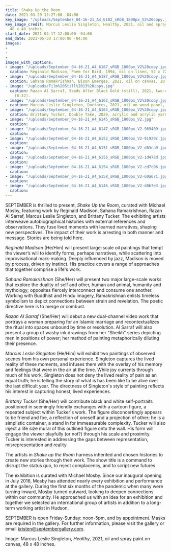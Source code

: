 ```yaml
---
title: Shake Up the Room
date: 2021-03-20 12:27:00 -04:00
key_image: "/uploads/September_04-16-21_A4_6182_sRGB_1800px_V2%20copy.jpg"
key_image_credit: Marcus Leslie Singleton, Healthy, 2021, oil and spray paint on canvas,
  48 x 48 inches.
start_date: 2021-04-17 12:00:00 -04:00
end_date: 2021-05-30 17:00:00 -04:00
images:
- 
- 
- 
images_with_captions:
- image: "/uploads/September_04-16-21_A4_6167_sRGB_1800px_V2%20copy.jpg"
  caption: Reginald Madison, Poem for Bird, 1994, oil on linen, 52 x 72 inches.
- image: "/uploads/September_04-16-21_A4_6187_sRGB_1800px_V2%20copy.jpg"
  caption: Sahana Ramakrishnan, Bison Emerges, 2021, oil on canvas, 20 x 13 inches.
- image: "/uploads/Film%20Still%2013%20copy.jpg"
  caption: Razan Al Sarraf, Seeds After Black Gold (still), 2021, two-channel video
    (8:32).
- image: "/uploads/September_04-16-21_A4_6162_sRGB_1800px_V2%20copy.jpg"
  caption: Marcus Leslie Singleton, Doctores, 2021, oil on wood panel, 14 x 11 inches.
- image: "/uploads/September_04-16-21_A4_6164_sRGB_1800px_V2%20copy.jpg"
  caption: Brittany Tucker, Double Take, 2020, acrylic and acrylic yarn on canvas.
- image: "/uploads/September_04-16-21_A4_6145_sRGB_1800px_V2.jpg"
  caption: 
- image: "/uploads/September_04-16-21_A4_6147_sRGB_1800px_V2-969409.jpg"
  caption: 
- image: "/uploads/September_04-16-21_A4_6152_sRGB_1800px_V2-91929c.jpg"
  caption: 
- image: "/uploads/September_04-16-21_A4_6151_sRGB_1800px_V2-d63ca9.jpg"
  caption: 
- image: "/uploads/September_04-16-21_A4_6156_sRGB_1800px_V2-1d478d.jpg"
  caption: 
- image: "/uploads/September_04-16-21_A4_6154_sRGB_1800px_V2-cd7c96.jpg"
  caption: 
- image: "/uploads/September_04-16-21_A4_6158_sRGB_1800px_V2-60a671.jpg"
  caption: 
- image: "/uploads/September_04-16-21_A4_6146_sRGB_1800px_V2-d8b7e3.jpg"
  caption: 
---
```


SEPTEMBER is thrilled to present, *Shake Up the Room*, curated with Michael Mosby, featuring work by Reginald Madison, Sahana Ramakrishnan, Razan Al Sarraf, Marcus Leslie Singleton, and Brittany Tucker. The exhibiting artists interweave autobiographical histories with external references and observations. They fuse lived moments with learned narratives, shaping new perspectives. The impact of their work is arresting in both manner and message. Stories are being told here. 

*Reginald Madison* (He/Him) will present large-scale oil paintings that tempt the viewer’s will to identify forms, perhaps narratives, while scattering into improvisational mark-making. Deeply influenced by jazz, Madison is moved by process, driven by instinct. His practice covers a range of approaches that together comprise a life's work.

*Sahana Ramakrishnan* (She/Her) will present two major large-scale works that explore the duality of self and other, human and animal, humanity and mythology; opposites fiercely interconnect and consume one another. Working with Buddhist and Hindu imagery, Ramakrishnan enlists timeless symbolism to depict connections between strain and revelation. The poetic directive here is to merge or combust.

*Razan Al Sarraf* (She/Her) will debut a new dual-channel video work that portrays a woman preparing for an Islamic marriage and recontextualizes the ritual into spaces unbound by time or resolution. Al Sarraf will also present a group of washy ink drawings from her "Sheikh" series depicting men in positions of power; her method of painting metaphorically diluting their presence. 

*Marcus Leslie Singleton* (He/Him) will exhibit two paintings of observed scenes from his own personal experience. Singleton captures the lived reality of these moments, and infuses them with the overlay of his memory and feelings that were in the air at the time. While joy currents through much of his work, Singleton does not deny the lived reality of pain as an equal truth; he is telling the story of what is has been like to be alive over the last difficult year. The directness of Singleton's style of painting reflects his interest in capturing honest, lived experiences.

*Brittany Tucker* (She/Her) will contribute black and white self-portraits positioned in seemingly friendly exchanges with a cartoon figure, a repeated subject within Tucker's work. The figure disconcertingly appears to be friend and foe, a reflection of oneself and a projection of other; he is a simplistic container, a stand in for immeasurable complexity. Tucker will also inject a life size mural of this outlined figure onto the wall. His form will engage the viewer playfully (or not?) through his scale and proximity. Tucker is interested in addressing the gaps between representation, misrepresentation and reality.

The artists in *Shake up the Room* harness inherited and chosen histories to create new stories through their work. The show title is a command to disrupt the status quo, to reject complacency, and to script new futures.

The exhibition is curated with Michael Mosby. Since our inaugural opening in July 2016, Mosby has attended nearly every exhibition and performance at the gallery. During the first six months of the pandemic when many were turning inward, Mosby turned outward, looking to deepen connections within our community. He approached us with an idea for an exhibition and together we selected an international group of artists in addition to a long-term working artist in Hudson.

SEPTEMBER is open Friday-Sunday: noon-5pm, and by appointment. Masks are required in the gallery. For further information, please visit the gallery or email kristen@septembergallery.com.
 
Image: Marcus Leslie Singleton, *Healthy*, 2021, oil and spray paint on canvas, 48 x 48 inches.


